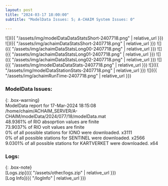 ```yaml
---
layout: post
title: "2024-03-17 18:00:00"
subtitle: "ModelData Issues: 5; A-CHAIM System Issues: 0"

---
```


![]({{ "/assets/img/modelDataDataStatsShort-2407718.png" | relative_url }})
![]({{ "/assets/img/achaimDataStatsShort-2407718.png" | relative_url }})
![]({{ "/assets/img/achaimDataStatsLong00-2407718.png" | relative_url }})
![]({{ "/assets/img/achaimDataStatsLong01-2407718.png" | relative_url }})
![]({{ "/assets/img/achaimDataStatsLong02-2407718.png" | relative_url }})
![]({{ "/assets/img/modelDataDataStats-2407718.png" | relative_url }})
![]({{ "/assets/img/modelDataStationStats-2407718.png" | relative_url }})
![]({{ "/assets/img/achaimRunTime-2407718.png" | relative_url }})


### ModelData Issues:  
  
{: .box-warning}  
 ModelData report for 17-Mar-2024 18:15:08   
 /home/chaim/ACHAIM_SERVER/A-CHAIM/modelData/2024/077/18/modelData.mat   
 48.9361% of RIO absoprtion values are finite   
 73.9037% of RIO volt values are finite   
 0% of all possible stations for IONO were downloaded. x3111   
 0% of all possible stations for SENTINEL were downloaded. x2566   
 9.0301% of all possible stations for KARTVERKET were downloaded. x64   
  


### Logs:  
  
{: .box-note}  
[Logs.zip]({{ "/assets/other/logs.zip" | relative_url }})  
[Log Info]({{ "/logInfo" | relative_url }})  
